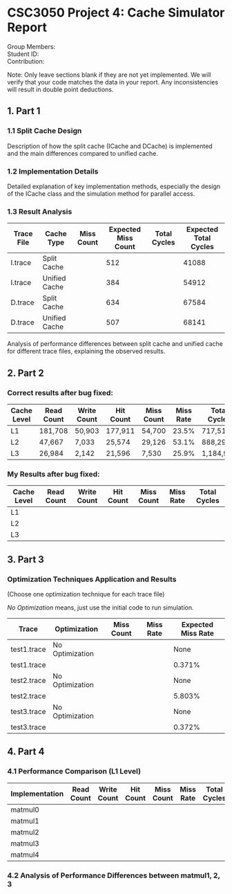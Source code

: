 # CSC3050 Project 4: Cache Simulator Report

Group Members:                    
Student ID:          
Contribution:

Note: Only leave sections blank if they are not yet implemented. We will verify that your code matches the data in your report. Any inconsistencies will result in double point deductions.


## 1. Part 1


### 1.1 Split Cache Design

Description of how the split cache (ICache and DCache) is implemented and the main differences compared to unified cache.

### 1.2 Implementation Details

Detailed explanation of key implementation methods, especially the design of the ICache class and the simulation method for parallel access.

### 1.3 Result Analysis

| Trace File | Cache Type    | Miss Count | Expected Miss Count | Total Cycles | Expected Total Cycles |
| ---------- | ------------- | ---------- | ------------------- | ------------ | --------------------- |
| I.trace    | Split Cache   |            |         512         |              |    41088              |
| I.trace    | Unified Cache |            |      384            |              |    54912              |
| D.trace    | Split Cache   |            |     634             |              |    67584              |
| D.trace    | Unified Cache |            |    507              |              |    68141              |

Analysis of performance differences between split cache and unified cache for different trace files, explaining the observed results.

## 2. Part 2

### Correct results after bug fixed:

| Cache Level | Read Count | Write Count | Hit Count | Miss Count | Miss Rate | Total Cycles |
|-------|-----------|------------|----------|------------|-----------|--------------|
| L1    | 181,708   | 50,903     | 177,911  | 54,700     | 23.5%     | 717,519      |
| L2    | 47,667    | 7,033      | 25,574   | 29,126     | 53.1%     | 888,292      |
| L3    | 26,984    | 2,142      | 21,596   | 7,530      | 25.9%     | 1,184,920    |

### My Results after bug fixed:

| Cache Level | Read Count | Write Count | Hit Count | Miss Count  | Miss Rate  | Total Cycles |
| ----------- | ---------- | ----------- | --------- | ----------- | --------- | ------------ |
| L1          |            |             |           |             |           |              |
| L2          |            |             |           |             |           |              |
| L3          |            |             |           |             |           |              |


## 3. Part 3

### Optimization Techniques Application and Results
(Choose one optimization technique for each trace file)

*No Optimization* means, just use the initial code to run simulation.

| Trace       | Optimization    | Miss Count | Miss Rate | Expected Miss Rate |
| ----------- | --------------- | ---------- | --------- | ------------------ |
| test1.trace | No Optimization |            |           |       None         |
| test1.trace |                 |            |           |     0.371%         |
| test2.trace | No Optimization |            |           |       None         |
| test2.trace |                 |            |           |    5.803%          |
| test3.trace | No Optimization |            |           |       None         |
| test3.trace |                 |            |           |   0.372%           |


## 4. Part 4

### 4.1 Performance Comparison (L1 Level)

| Implementation | Read Count | Write Count | Hit Count | Miss Count | Miss Rate | Total Cycles |
|----------------|------------|-------------|-----------|------------|-----------|--------------|
| matmul0 |         |         |         |           |         |         |
| matmul1 |         |         |         |           |         |         |
| matmul2 |         |         |         |           |         |         |
| matmul3 |         |         |         |           |         |         |
| matmul4 |         |         |         |           |         |         |

### 4.2 Analysis of Performance Differences between matmul1, 2, 3
